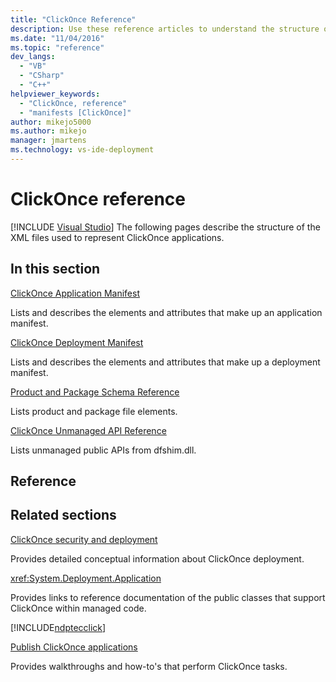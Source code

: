 ```yaml
---
title: "ClickOnce Reference"
description: Use these reference articles to understand the structure of the XML files used to represent ClickOnce applications.
ms.date: "11/04/2016"
ms.topic: "reference"
dev_langs:
  - "VB"
  - "CSharp"
  - "C++"
helpviewer_keywords:
  - "ClickOnce, reference"
  - "manifests [ClickOnce]"
author: mikejo5000
ms.author: mikejo
manager: jmartens
ms.technology: vs-ide-deployment
---
```

# ClickOnce reference

 [!INCLUDE [Visual Studio](~/includes/applies-to-version/vs-windows-only.md)]
The following pages describe the structure of the XML files used to represent ClickOnce applications.

## In this section
 [ClickOnce Application Manifest](../deployment/clickonce-application-manifest.md)

 Lists and describes the elements and attributes that make up an application manifest.

 [ClickOnce Deployment Manifest](../deployment/clickonce-deployment-manifest.md)

 Lists and describes the elements and attributes that make up a deployment manifest.

 [Product and Package Schema Reference](../deployment/product-and-package-schema-reference.md)

 Lists product and package file elements.

 [ClickOnce Unmanaged API Reference](../deployment/clickonce-unmanaged-api-reference.md)

 Lists unmanaged public APIs from dfshim.dll.

## Reference

## Related sections
 [ClickOnce security and deployment](../deployment/clickonce-security-and-deployment.md)

 Provides detailed conceptual information about ClickOnce deployment.

<xref:System.Deployment.Application>

 Provides links to reference documentation of the public classes that support ClickOnce within managed code.

 [!INCLUDE[ndptecclick](../deployment/includes/dotnet-support-application-deployment-api.md)]

 [Publish ClickOnce applications](../deployment/publishing-clickonce-applications.md)

 Provides walkthroughs and how-to's that perform ClickOnce tasks.